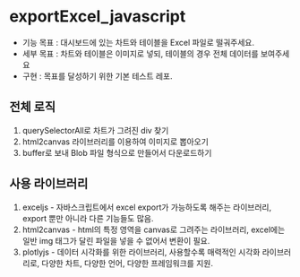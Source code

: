 # exportExcel_javascript

* 기능 목표 : 대시보드에 있는 차트와 테이블을 Excel 파일로 떨궈주세요.
* 세부 목표 : 차트와 테이블은 이미지로 넣되, 테이블의 경우 전체 데이터를 보여주세요
* 구현 : 목표를 달성하기 위한 기본 테스트 레포.

## 전체 로직

1. querySelectorAll로 차트가 그려진 div 찾기
2. html2canvas 라이브러리를 이용하여 이미지로 뽑아오기
3. buffer로 보내 Blob 파일 형식으로 만들어서 다운로드하기


## 사용 라이브러리

1. exceljs - 자바스크립트에서 excel export가 가능하도록 해주는 라이브러리, export 뿐만 아니라 다른 기능들도 많음.
2. html2canvas - html의 특정 영역을 canvas로 그려주는 라이브러리, excel에는 일반 img 태그가 달린 파일을 넣을 수 없어서 변환이 필요.
3. plotlyjs - 데이터 시각화를 위한 라이브러리, 사용할수록 매력적인 시각화 라이브러리로, 다양한 차트, 다양한 언어, 다양한 프레임워크를 지원.

